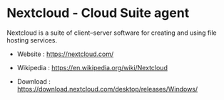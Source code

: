# Nextcloud - Cloud Suite agent

Nextcloud  is a suite of client–server software for creating
and using file hosting services.

* Website : https://nextcloud.com/
* Wikipedia : https://en.wikipedia.org/wiki/Nextcloud

* Download : https://download.nextcloud.com/desktop/releases/Windows/
